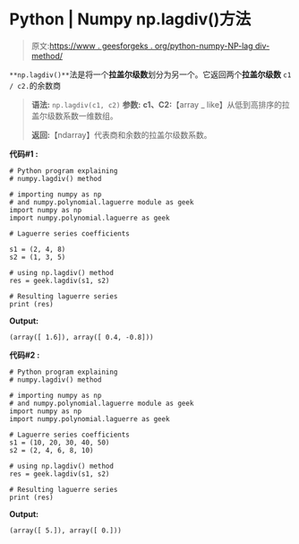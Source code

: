 # Python | Numpy np.lagdiv()方法

> 原文:[https://www . geesforgeks . org/python-numpy-NP-lag div-method/](https://www.geeksforgeeks.org/python-numpy-np-lagdiv-method/)

`**np.lagdiv()**`法是将一个**拉盖尔级数**划分为另一个。它返回两个**拉盖尔级数** `c1 / c2.`的余数商

> **语法:** `np.lagdiv(c1, c2)`
> **参数:**
> **c1、C2:**【array _ like】从低到高排序的拉盖尔级数系数一维数组。
> 
> **返回:**【ndarray】代表商和余数的拉盖尔级数系数。

**代码#1 :**

```
# Python program explaining
# numpy.lagdiv() method 

# importing numpy as np  
# and numpy.polynomial.laguerre module as geek 
import numpy as np 
import numpy.polynomial.laguerre as geek

# Laguerre series coefficients

s1 = (2, 4, 8) 
s2 = (1, 3, 5)   

# using np.lagdiv() method 
res = geek.lagdiv(s1, s2) 

# Resulting laguerre series
print (res) 
```

**Output:**

```
(array([ 1.6]), array([ 0.4, -0.8]))

```

**代码#2 :**

```
# Python program explaining
# numpy.lagdiv() method 

# importing numpy as np  
# and numpy.polynomial.laguerre module as geek 
import numpy as np 
import numpy.polynomial.laguerre as geek

# Laguerre series coefficients
s1 = (10, 20, 30, 40, 50) 
s2 = (2, 4, 6, 8, 10)    

# using np.lagdiv() method 
res = geek.lagdiv(s1, s2) 

# Resulting laguerre series
print (res) 
```

**Output:**

```
(array([ 5.]), array([ 0.]))

```